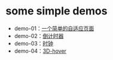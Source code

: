 # some simple demos
- demo-01：[一个简单的自适应页面](https://achingsoul.github.io/demos/simple-page/index.html)
- demo-02：[倒计时器](https://achingsoul.github.io/demos/countdown/index.html)
- demo-03：[时钟](https://achingsoul.github.io/demos/clock/clock.html)
- demo-04：[3D-hover](https://achingsoul.github.io/demos/3D-hover/index.html)


